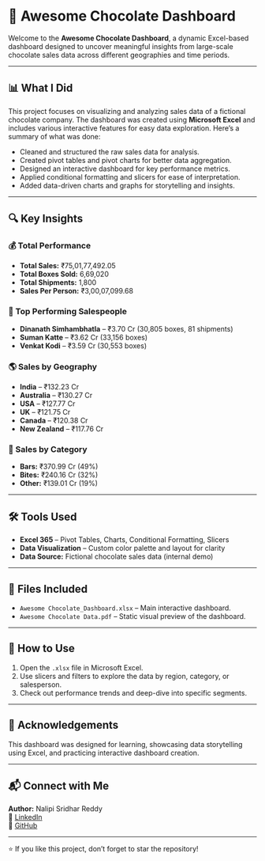 # 🍫 Awesome Chocolate Dashboard

Welcome to the **Awesome Chocolate Dashboard**, a dynamic Excel-based dashboard designed to uncover meaningful insights from large-scale chocolate sales data across different geographies and time periods.

---

## 📊 What I Did

This project focuses on visualizing and analyzing sales data of a fictional chocolate company. The dashboard was created using **Microsoft Excel** and includes various interactive features for easy data exploration. Here’s a summary of what was done:

- Cleaned and structured the raw sales data for analysis.
- Created pivot tables and pivot charts for better data aggregation.
- Designed an interactive dashboard for key performance metrics.
- Applied conditional formatting and slicers for ease of interpretation.
- Added data-driven charts and graphs for storytelling and insights.

---

## 🔍 Key Insights

### 💰 Total Performance
- **Total Sales:** ₹75,01,77,492.05  
- **Total Boxes Sold:** 6,69,020  
- **Total Shipments:** 1,800  
- **Sales Per Person:** ₹3,00,07,099.68  

### 👥 Top Performing Salespeople
- **Dinanath Simhambhatla** – ₹3.70 Cr (30,805 boxes, 81 shipments)
- **Suman Katte** – ₹3.62 Cr (33,156 boxes)
- **Venkat Kodi** – ₹3.59 Cr (30,553 boxes)

### 🌎 Sales by Geography
- **India** – ₹132.23 Cr
- **Australia** – ₹130.27 Cr
- **USA** – ₹127.77 Cr
- **UK** – ₹121.75 Cr
- **Canada** – ₹120.38 Cr
- **New Zealand** – ₹117.76 Cr

### 🍬 Sales by Category
- **Bars:** ₹370.99 Cr (49%)
- **Bites:** ₹240.16 Cr (32%)
- **Other:** ₹139.01 Cr (19%)

---

## 🛠 Tools Used

- **Excel 365** – Pivot Tables, Charts, Conditional Formatting, Slicers
- **Data Visualization** – Custom color palette and layout for clarity
- **Data Source:** Fictional chocolate sales data (internal demo)

---

## 📁 Files Included

- `Awesome Chocolate_Dashboard.xlsx` – Main interactive dashboard.
- `Awesome Chocolate Data.pdf` – Static visual preview of the dashboard.

---

## 📌 How to Use

1. Open the `.xlsx` file in Microsoft Excel.
2. Use slicers and filters to explore the data by region, category, or salesperson.
3. Check out performance trends and deep-dive into specific segments.

---

## 🙌 Acknowledgements

This dashboard was designed for learning, showcasing data storytelling using Excel, and practicing interactive dashboard creation.

---

## 📬 Connect with Me

**Author:** Nalipi Sridhar Reddy  
🔗 [LinkedIn](https://www.linkedin.com/in/nalipi-sridhar-reddy/)  
🔗 [GitHub](https://github.com/sridharreddy7831)

---

⭐️ If you like this project, don’t forget to star the repository!
